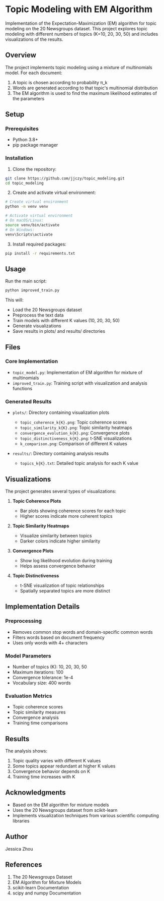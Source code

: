 # Topic Modeling with EM Algorithm

Implementation of the Expectation-Maximization (EM) algorithm for topic modeling on the 20 Newsgroups dataset. This project explores topic modeling with different numbers of topics (K=10, 20, 30, 50) and includes visualizations of the results.

## Overview

The project implements topic modeling using a mixture of multinomials model. For each document:
1. A topic is chosen according to probability π_k
2. Words are generated according to that topic's multinomial distribution
3. The EM algorithm is used to find the maximum likelihood estimates of the parameters

## Setup

### Prerequisites
- Python 3.8+
- pip package manager

### Installation

1. Clone the repository:
```bash
git clone https://github.com/jjczy/topic_modeling.git
cd topic_modeling
```

2. Create and activate virtual environment:
```bash
# Create virtual environment
python -m venv venv

# Activate virtual environment
# On macOS/Linux:
source venv/bin/activate
# On Windows:
venv\Scripts\activate
```

3. Install required packages:
```bash
pip install -r requirements.txt
```

## Usage

Run the main script:
```bash
python improved_train.py
```

This will:
- Load the 20 Newsgroups dataset
- Preprocess the text data
- Train models with different K values (10, 20, 30, 50)
- Generate visualizations
- Save results in plots/ and results/ directories

## Files

### Core Implementation
- `topic_model.py`: Implementation of EM algorithm for mixture of multinomials
- `improved_train.py`: Training script with visualization and analysis functions

### Generated Results
- `plots/`: Directory containing visualization plots
  - `topic_coherence_k{K}.png`: Topic coherence scores
  - `topic_similarity_k{K}.png`: Topic similarity heatmaps
  - `convergence_evolution_k{K}.png`: Convergence plots
  - `topic_distinctiveness_k{K}.png`: t-SNE visualizations
  - `k_comparison.png`: Comparison of different K values

- `results/`: Directory containing analysis results
  - `topics_k{K}.txt`: Detailed topic analysis for each K value

## Visualizations

The project generates several types of visualizations:

1. **Topic Coherence Plots**
   - Bar plots showing coherence scores for each topic
   - Higher scores indicate more coherent topics

2. **Topic Similarity Heatmaps**
   - Visualize similarity between topics
   - Darker colors indicate higher similarity

3. **Convergence Plots**
   - Show log likelihood evolution during training
   - Helps assess convergence behavior

4. **Topic Distinctiveness**
   - t-SNE visualization of topic relationships
   - Spatially separated topics are more distinct

## Implementation Details

### Preprocessing
- Removes common stop words and domain-specific common words
- Filters words based on document frequency
- Uses only words with 4+ characters

### Model Parameters
- Number of topics (K): 10, 20, 30, 50
- Maximum iterations: 100
- Convergence tolerance: 1e-4
- Vocabulary size: 400 words

### Evaluation Metrics
- Topic coherence scores
- Topic similarity measures
- Convergence analysis
- Training time comparisons

## Results

The analysis shows:
1. Topic quality varies with different K values
2. Some topics appear redundant at higher K values
3. Convergence behavior depends on K
4. Training time increases with K

## Acknowledgments

- Based on the EM algorithm for mixture models
- Uses the 20 Newsgroups dataset from scikit-learn
- Implements visualization techniques from various scientific computing libraries

## Author

Jessica Zhou

## References

1. The 20 Newsgroups Dataset
2. EM Algorithm for Mixture Models
3. scikit-learn Documentation
4. scipy and numpy Documentation

